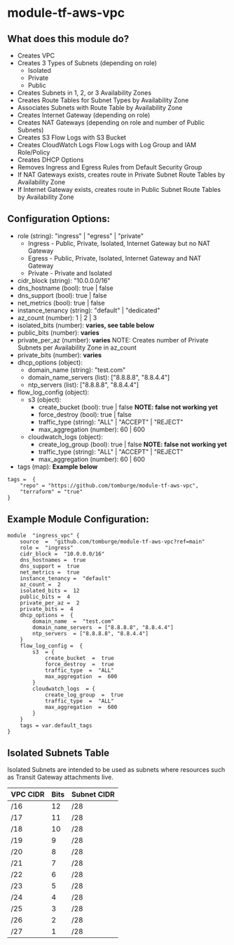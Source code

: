 # module-tf-aws-vpc

## What does this module do?

-   Creates VPC
-   Creates 3 Types of Subnets (depending on role)
    -   Isolated
    -   Private
    -   Public
-   Creates Subnets in 1, 2, or 3 Availability Zones
-   Creates Route Tables for Subnet Types by Availability Zone
-   Associates Subnets with Route Table by Availability Zone
-   Creates Internet Gateway (depending on role)
-   Creates NAT Gateways (depending on role and number of Public Subnets)
-   Creates S3 Flow Logs with S3 Bucket
-   Creates CloudWatch Logs Flow Logs with Log Group and IAM Role/Policy
-   Creates DHCP Options
-   Removes Ingress and Egress Rules from Default Security Group
-   If NAT Gateways exists, creates route in Private Subnet Route Tables by Availability Zone
-   If Internet Gateway exists, creates route in Public Subnet Route Tables by Availability Zone

## Configuration Options:

-   role (string): "ingress" | "egress" | "private"
    -   Ingress - Public, Private, Isolated, Internet Gateway but no NAT Gateway
    -   Egress - Public, Private, Isolated, Internet Gateway and NAT Gateway
    -   Private - Private and Isolated
-   cidr_block (string): "10.0.0.0/16"
-   dns_hostname (bool): true | false
-   dns_support (bool): true | false
-   net_metrics (bool): true | false
-   instance_tenancy (string): "default" | "dedicated"
-   az_count (number): 1 | 2 | 3
-   isolated_bits (number): **varies, see table below**
-   public_bits (number): **varies**
-   private_per_az (number): **varies** NOTE: Creates number of Private Subnets per Availability Zone in az_count
-   private_bits (number): **varies**
-   dhcp_options (object):
    -   domain_name (string): "test.com"
    -   domain_name_servers (list): ["8.8.8.8", "8.8.4.4"]
    -   ntp_servers (list): ["8.8.8.8", "8.8.4.4"]
-   flow_log_config (object):
    -   s3 (object):
        -   create_bucket (bool): true | false **NOTE: false not working yet**
        -   force_destroy (bool): true | false
        -   traffic_type (string): "ALL" | "ACCEPT" | "REJECT"
        -   max_aggregation (number): 60 | 600
    -   cloudwatch_logs (object):
        -   create_log_group (bool): true | false **NOTE: false not working yet**
        -   traffic_type (string): "ALL" | "ACCEPT" | "REJECT"
        -   max_aggregation (number): 60 | 600
-   tags (map): **Example below**

```
tags =  {
	"repo" = "https://github.com/tomburge/module-tf-aws-vpc",
	"terraform" = "true"
}
```

## Example Module Configuration:

```
module  "ingress_vpc" {
	source  =  "github.com/tomburge/module-tf-aws-vpc?ref=main"
	role =  "ingress"
	cidr_block =  "10.0.0.0/16"
	dns_hostnames =  true
	dns_support =  true
	net_metrics =  true
	instance_tenancy =  "default"
	az_count =  2
	isolated_bits =  12
	public_bits =  4
	private_per_az =  2
	private_bits =  4
	dhcp_options =  {
		domain_name  =  "test.com"
		domain_name_servers  = ["8.8.8.8", "8.8.4.4"]
		ntp_servers  = ["8.8.8.8", "8.8.4.4"]
	}
	flow_log_config =  {
		s3  = {
			create_bucket  =  true
			force_destroy  =  true
			traffic_type  =  "ALL"
			max_aggregation  =  600
		}
		cloudwatch_logs  = {
			create_log_group  =  true
			traffic_type  =  "ALL"
			max_aggregation  =  600
		}
	}
	tags = var.default_tags
}
```

## Isolated Subnets Table

Isolated Subnets are intended to be used as subnets where resources such as Transit Gateway attachments live.

| VPC CIDR | Bits | Subnet CIDR |
| -------- | ---- | ----------- |
| /16      | 12   | /28         |
| /17      | 11   | /28         |
| /18      | 10   | /28         |
| /19      | 9    | /28         |
| /20      | 8    | /28         |
| /21      | 7    | /28         |
| /22      | 6    | /28         |
| /23      | 5    | /28         |
| /24      | 4    | /28         |
| /25      | 3    | /28         |
| /26      | 2    | /28         |
| /27      | 1    | /28         |
